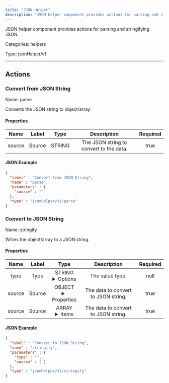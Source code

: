 ```yaml
---
title: "JSON Helper"
description: "JSON helper component provides actions for parsing and stringifying JSON."
---
```


JSON helper component provides actions for parsing and stringifying JSON.


Categories: helpers


Type: jsonHelper/v1

<hr />




## Actions


### Convert from JSON String
Name: parse

Converts the JSON string to object/array.

#### Properties

|      Name       |      Label     |     Type     |     Description     | Required |
|:---------------:|:--------------:|:------------:|:-------------------:|:--------:|
| source | Source | STRING | The JSON string to convert to the data. | true |


#### JSON Example
```json
{
  "label" : "Convert from JSON String",
  "name" : "parse",
  "parameters" : {
    "source" : ""
  },
  "type" : "jsonHelper/v1/parse"
}
```


### Convert to JSON String
Name: stringify

Writes the object/array to a JSON string.

#### Properties

|      Name       |      Label     |     Type     |     Description     | Required |
|:---------------:|:--------------:|:------------:|:-------------------:|:--------:|
| type | Type | STRING <details> <summary> Options </summary> OBJECT, ARRAY </details> | The value type. | null |
| source | Source | OBJECT <details> <summary> Properties </summary> {} </details> | The data to convert to JSON string. | true |
| source | Source | ARRAY <details> <summary> Items </summary> [] </details> | The data to convert to JSON string. | true |


#### JSON Example
```json
{
  "label" : "Convert to JSON String",
  "name" : "stringify",
  "parameters" : {
    "type" : "",
    "source" : [ ]
  },
  "type" : "jsonHelper/v1/stringify"
}
```




